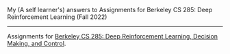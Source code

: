 My (A self learner's) answers to Assignments for Berkeley CS 285: Deep Reinforcement Learning (Fall 2022) 

___

Assignments for [Berkeley CS 285: Deep Reinforcement Learning, Decision Making, and Control](http://rail.eecs.berkeley.edu/deeprlcourse/).

